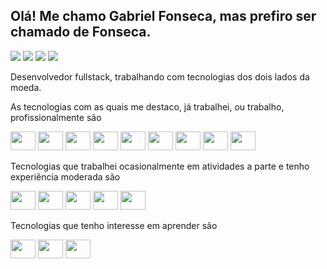 ## Olá! Me chamo Gabriel Fonseca, mas prefiro ser chamado de Fonseca.

[![](https://img.shields.io/badge/linkedin-%230077B5.svg?style=for-the-badge&logo=linkedin)](https://www.linkedin.com/in/gabrielfonsecafeitosa/)
[![](https://img.shields.io/badge/-Unifor%20carreiras-blue?style=for-the-badge)](https://unifor-csm.symplicity.com/profiles/gabriel.fonsecafeitosaaquinof)
[![](https://img.shields.io/badge/daily.dev-0A0A0A?style=for-the-badge&logo=dailydotdev&logoColor=%23CE3DF3)](https://unifor-csm.symplicity.com/profiles/gabriel.fonsecafeitosaaquinof)
[![](https://img.shields.io/badge/-Email-red?style=for-the-badge)](mailto:gabrielfonsecafaf@gmail.com)

Desenvolvedor fullstack, trabalhando com tecnologias dos dois lados da moeda.

As tecnologias com as quais me destaco, já trabalhei, ou trabalho, profissionalmente são

<div style="display: inline_block">
  <img height="30" width="40" src="https://cdn.jsdelivr.net/gh/devicons/devicon/icons/java/java-original.svg" />
  <img height="30" width="40" src="https://cdn.jsdelivr.net/gh/devicons/devicon@latest/icons/maven/maven-original.svg" />
  <img height="30" width="40" src="https://cdn.jsdelivr.net/gh/devicons/devicon/icons/spring/spring-original.svg" />
  <img height="30" width="40" src="https://cdn.jsdelivr.net/gh/devicons/devicon/icons/postgresql/postgresql-original.svg" />
  <img height="30" width="40" src="https://cdn.jsdelivr.net/gh/devicons/devicon/icons/linux/linux-original.svg" />
  <img height="30" width="40" src="https://cdn.jsdelivr.net/gh/devicons/devicon/icons/html5/html5-original.svg" />
  <img height="30" width="40" src="https://cdn.jsdelivr.net/gh/devicons/devicon/icons/css3/css3-original.svg" />
  <img height="30" width="40" src="https://cdn.jsdelivr.net/gh/devicons/devicon/icons/javascript/javascript-original.svg" />
  <img height="30" width="40" src="https://cdn.jsdelivr.net/gh/devicons/devicon/icons/nodejs/nodejs-original.svg" />
</div>

Tecnologias que trabalhei ocasionalmente em atividades a parte e tenho experiência moderada são

<div style="display: inline_block">
  <img height="30" width="40" src="https://cdn.jsdelivr.net/gh/devicons/devicon/icons/react/react-original.svg" />
  <img height="30" width="40" src="https://cdn.jsdelivr.net/gh/devicons/devicon/icons/express/express-original.svg" />
  <img height="30" width="40" src="https://cdn.jsdelivr.net/gh/devicons/devicon/icons/kotlin/kotlin-original.svg" />
  <img height="30" width="40" src="https://cdn.jsdelivr.net/gh/devicons/devicon/icons/android/android-original.svg" />
  <img height="30" width="40" src="https://cdn.jsdelivr.net/gh/devicons/devicon/icons/python/python-original.svg" />
</div>

Tecnologias que tenho interesse em aprender são

<div style="display: inline_block">
  <img height="30" width="40" src="https://cdn.jsdelivr.net/gh/devicons/devicon/icons/csharp/csharp-original.svg" />
  <img height="30" width="40" src="https://cdn.jsdelivr.net/gh/devicons/devicon/icons/dot-net/dot-net-original.svg" />
  <img height="30" width="40" src="https://cdn.jsdelivr.net/gh/devicons/devicon@latest/icons/rust/rust-original.svg" />
</div>
